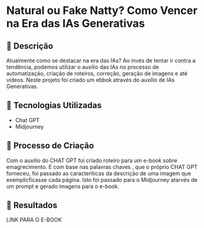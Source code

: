 # Natural ou Fake Natty? Como Vencer na Era das IAs Generativas


## 📒 Descrição
Atualmente como se destacar na era das IAs? Ao invés de tentar ir contra a tendência, podemos utilizar o auxílio das IAs no processo de automatização, criação de roteiros, correção, geração de imagens e até vídeos.  Neste projeto foi criado um ebbok através do auxílio de IAs Generativas.

## 🤖 Tecnologias Utilizadas
- Chat GPT
- Midjourney

## 🧐 Processo de Criação
Com o auxílio do CHAT GPT foi criado roteiro para um e-book sobre emagrecimento.  E com base nas palavras chaves , que o próprio CHAT GPT forneceu, foi passado as caracteríticas da descrição de uma imagem que exemplicficasse cada página. Isto foi passado para o Midjourney atarvés de um prompt e gerado imagens para o e-book.

## 🚀 Resultados
LINK PARA O E-BOOK



